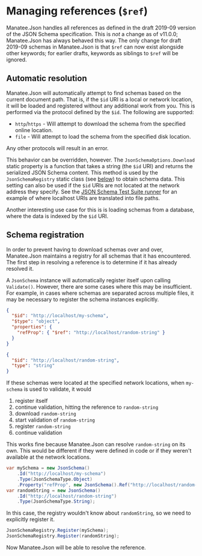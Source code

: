 # Managing references (`$ref`)

Manatee.Json handles all references as defined in the draft 2019-09 version of the JSON Schema specification.  This is *not* a change as of v11.0.0;  Manatee.Json has always behaved this way.  The only change for draft 2019-09 schemas in Manatee.Json is that `$ref` can now exist alongside other keywords; for earlier drafts, keywords as siblings to `$ref` will be ignored.

## Automatic resolution

Manatee.Json will automatically attempt to find schemas based on the current document path.  That is, if the `$id` URI is a local or network location, it will be loaded and registered without any additional work from you.  This is performed via the protocol defined by the `$id`.  The following are supported:

- `http`/`https` - Will attempt to download the schema from the specified online location.
- `file` - Will attempt to load the schema from the specified disk location.

Any other protocols will result in an error.

This behavior can be overridden, however.  The `JsonSchemaOptions.Download` static property is a function that takes a string (the `$id` URI) and returns the serialized JSON Schema content.  This method is used by the `JsonSchemaRegistry` static class (see [below](#schema-registration)) to obtain schema data.  This setting can also be used if the `$id` URIs are not located at the network address they specify.  See the [JSON Schema Test Suite runner](https://github.com/gregsdennis/Manatee.Json/blob/master/Manatee.Json.Tests/Schema/TestSuite/JsonSchemaTestSuite.cs#L77-L88) for an example of where localhost URIs are translated into file paths.

Another interesting use case for this is is loading schemas from a database, where the data is indexed by the `$id` URI.

## Schema registration

In order to prevent having to download schemas over and over, Manatee.Json maintains a registry for all schemas that it has encountered.  The first step in resolving a reference is to determine if it has already resolved it.

A `JsonSchema` instance will automatically register itself upon calling `Validate()`.  However, there are some cases where this may be insufficient.  For example, in cases where schemas are separated across multiple files, it may be necessary to register the schema instances explicitly.

```json
{
  "$id": "http://localhost/my-schema",
  "$type": "object",
  "properties": {
    "refProp": { "$ref": "http://localhost/random-string" }
  }
}

{
  "$id": "http://localhost/random-string",
  "type": "string"
}
```

If these schemas were located at the specified network locations, when `my-schema` is used to validate, it would

1. register itself
2. continue validation, hitting the reference to `random-string`
3. download `random-string`
4. start validation of `random-string`
5. register `random-string`
6. continue validation

This works fine because Manatee.Json can resolve `random-string` on its own.  This would be different if they were defined in code or if they weren't available at the network locations.

```c#
var mySchema = new JsonSchema()
    .Id("http://localhost/my-schema")
    .Type(JsonSchemaType.Object)
    .Property("refProp", new JsonSchema().Ref("http://localhost/random-string"));
var randomString = new JsonSchema()
    .Id("http://localhost/random-string")
    .Type(JsonSchemaType.String);
```

In this case, the registry wouldn't know about `randomString`, so we need to explicitly register it.

```c#
JsonSchemaRegistry.Register(mySchema);
JsonSchemaRegistry.Register(randomString);
```

Now Manatee.Json will be able to resolve the reference.